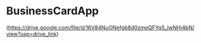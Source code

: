 # BusinessCardApp
(https://drive.google.com/file/d/16V84NuONefgb8d0zmeQFYq5_lwNHj4bN/view?usp=drive_link)

